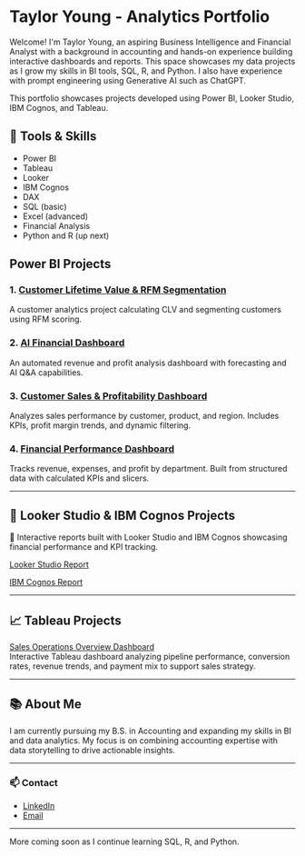 # Taylor Young - Analytics Portfolio

Welcome! I'm Taylor Young, an aspiring Business Intelligence and Financial Analyst with a background in accounting and hands-on experience building interactive dashboards and reports. This space showcases my data projects as I grow my skills in BI tools, SQL, R, and Python. I also have experience with prompt engineering using Generative AI such as ChatGPT.

This portfolio showcases projects developed using Power BI, Looker Studio, IBM Cognos, and Tableau. 


## 🔧 Tools & Skills
- Power BI
- Tableau
- Looker
- IBM Cognos
- DAX
- SQL (basic)
- Excel (advanced)
- Financial Analysis
- Python and R (up next)

## Power BI Projects

### 1. [Customer Lifetime Value & RFM Segmentation](./PowerBI_Projects/CLV%20and%20RFM%20Segmentation%20Dashboard)
A customer analytics project calculating CLV and segmenting customers using RFM scoring.

### 2. [AI Financial Dashboard](./PowerBI_Projects/AI%20Financial%20Dashboard)
An automated revenue and profit analysis dashboard with forecasting and AI Q&A capabilities.

### 3. [Customer Sales & Profitability Dashboard](./PowerBI_Projects/Customer%20Sales%20and%20Profitability%20Dashboard)
Analyzes sales performance by customer, product, and region. Includes KPIs, profit margin trends, and dynamic filtering.

### 4. [Financial Performance Dashboard](./PowerBI_Projects/First%20Dashboard)
Tracks revenue, expenses, and profit by department. Built from structured data with calculated KPIs and slicers.

---

## 📑 Looker Studio & IBM Cognos Projects

🔹 Interactive reports built with Looker Studio and IBM Cognos showcasing financial performance and KPI tracking.

[Looker Studio Report](./Looker%20Studio%20Projects/Looker%20Project)


[IBM Cognos Report](./IBM%20Cognos%20Projects/Cognos%20Project)

---

## 📈 Tableau Projects

[Sales Operations Overview Dashboard](./Tableau%20Projects/Sales%20Ops%20Dashboard)  
Interactive Tableau dashboard analyzing pipeline performance, conversion rates, revenue trends, and payment mix to support sales strategy.

---
## 📚 About Me

I am currently pursuing my B.S. in Accounting and expanding my skills in BI and data analytics. My focus is on combining accounting expertise with data storytelling to drive actionable insights.

---
### 📫 Contact

- [LinkedIn](https://www.linkedin.com/in/taylor-young-29ab222b6)
- [Email](mailto:tayyoung92@outlook.com)

---
More coming soon as I continue learning SQL, R, and Python.
